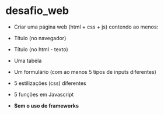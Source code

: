 # desafio_web

- Criar uma página web (html + css + js) contendo ao menos:

- Título (no navegador)
- Título (no html - texto)
- Uma tabela
- Um formulário (com ao menos 5 tipos de inputs diferentes)
- 5 estilizações (css) diferentes
- 5 funções em Javascript

- **Sem o uso de frameworks**

